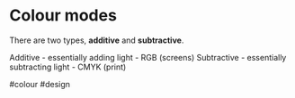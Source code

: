 # Colour modes

There are two types, **additive** and **subtractive**.

Additive - essentially adding light - RGB (screens)
Subtractive - essentially subtracting light - CMYK (print)

#colour
#design